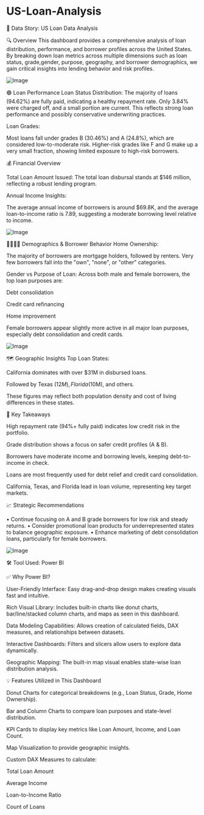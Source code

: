 # US-Loan-Analysis
📘 Data Story: US Loan Data Analysis

🔍 Overview
This dashboard provides a comprehensive analysis of loan distribution, performance, and borrower profiles across the United States. By breaking down loan metrics across multiple dimensions such as loan status, grade,gender, purpose, geography, and borrower demographics, we gain critical insights into lending behavior and risk profiles.

![Image](https://github.com/user-attachments/assets/29e6ccac-b21f-47ae-b898-5cd45ee4d9e1)

🟢 Loan Performance
Loan Status Distribution:
The majority of loans (94.62%) are fully paid, indicating a healthy repayment rate. Only 3.84% were charged off, and a small portion are current. This reflects strong loan performance and possibly conservative underwriting practices.

Loan Grades:

Most loans fall under grades B (30.46%) and A (24.8%), which are considered low-to-moderate risk. Higher-risk grades like F and G make up a very small fraction, showing limited exposure to high-risk borrowers.

💰 Financial Overview

Total Loan Amount Issued:
The total loan disbursal stands at $146 million, reflecting a robust lending program.

Annual Income Insights:

The average annual income of borrowers is around $69.8K, and the average loan-to-income ratio is 7.89, suggesting a moderate borrowing level relative to income.

![Image](https://github.com/user-attachments/assets/6c36dcea-9ffc-438d-946f-f0546ea63ada)

🧍‍♂️🧍‍♀️ Demographics & Borrower Behavior
Home Ownership:

The majority of borrowers are mortgage holders, followed by renters. Very few borrowers fall into the "own", "none", or "other" categories.

Gender vs Purpose of Loan:
Across both male and female borrowers, the top loan purposes are:

Debt consolidation

Credit card refinancing

Home improvement

Female borrowers appear slightly more active in all major loan purposes, especially debt consolidation and credit cards.

![Image](https://github.com/user-attachments/assets/1278208a-e5fb-4edf-8042-41e3be5144b6)

🗺️ Geographic Insights
Top Loan States:

California dominates with over $31M in disbursed loans.

Followed by Texas ($12M), Florida ($10M), and others.

These figures may reflect both population density and cost of living differences in these states.

📌 Key Takeaways

High repayment rate (94%+ fully paid) indicates low credit risk in the portfolio.

Grade distribution shows a focus on safer credit profiles (A & B).

Borrowers have moderate income and borrowing levels, keeping debt-to-income in check.

Loans are most frequently used for debt relief and credit card consolidation.

California, Texas, and Florida lead in loan volume, representing key target markets.


📈 Strategic Recommendations

•	Continue focusing on A and B grade borrowers for low risk and steady returns.
•	Consider promotional loan products for underrepresented states to balance geographic exposure.
•	Enhance marketing of debt consolidation loans, particularly for female borrowers.

![Image](https://github.com/user-attachments/assets/3172de95-0c09-407e-93fe-3f5a0fbf9c5f)

🛠️ Tool Used: Power BI

✅ Why Power BI?


User-Friendly Interface: Easy drag-and-drop design makes creating visuals fast and intuitive.

Rich Visual Library: Includes built-in charts like donut charts, bar/line/stacked column charts, and maps as seen in this dashboard.

Data Modeling Capabilities: Allows creation of calculated fields, DAX measures, and relationships between datasets.

Interactive Dashboards: Filters and slicers allow users to explore data dynamically.

Geographic Mapping: The built-in map visual enables state-wise loan distribution analysis.

💡 Features Utilized in This Dashboard

Donut Charts for categorical breakdowns (e.g., Loan Status, Grade, Home Ownership).

Bar and Column Charts to compare loan purposes and state-level distribution.

KPI Cards to display key metrics like Loan Amount, Income, and Loan Count.

Map Visualization to provide geographic insights.

Custom DAX Measures to calculate:

Total Loan Amount

Average Income

Loan-to-Income Ratio

Count of Loans

